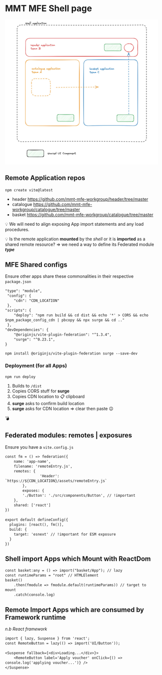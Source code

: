 

# MMT MFE Shell page

![overview](./overview.jpg)
## Remote Application repos

`npm create vite@latest` 

* header https://github.com/mmt-mfe-workgroup/header/tree/master
* catalogue https://github.com/mmt-mfe-workgroup/catalogue/tree/master
* basket https://github.com/mmt-mfe-workgroup/catalogue/tree/master

:bulb: We will need to align exposing App import statements and any load procedures.

:bulb: Is the remote application **mounted** by the *shell* or it is **imported** as a shared remote resource? => we need a way to define its Federated module ***type***



## MFE Shared configs

Ensure other apps share these commonalities in their respective `package.json`

```
"type": "module",
 "config": {
    "cdn": "CDN_LOCATION"
 },
"scripts": {
    "deploy": "npm run build && cd dist && echo '*' > CORS && echo $npm_package_config_cdn | pbcopy && npx surge && cd .."
 },
"devDependencies": {
    "@originjs/vite-plugin-federation": "^1.3.4",
    "surge": "^0.23.1",
}
```

```
npm install @originjs/vite-plugin-federation surge --save-dev
```

### Deployment (for all Apps)

`npm run deploy`

1. Builds to `/dist`
2. Copies CORS stuff for **surge**
3. Copies CDN location to :clipboard: clipboard
4. **surge** asks to confirm build location
5. **surge** asks for CDN location => clear then paste :wink:

:bomb:



## Federated modules: remotes | exposures

Ensure you have a `vite.config.js`

```
const fm = () => federation({
    name: 'app-name',
    filename: 'remoteEntry.js',
    remotes: {
				'Header': `https://${CDN_LOCATION}/assets/remoteEntry.js`
		},
		exposes: {
        './Button': './src/components/Button', // !important 
    },
    shared: ['react']
})

export default defineConfig({
  plugins: [react(), fm()],
  build: {
    target: 'esnext' // !important for ESM exposure
  }
})
```



## Shell import Apps which Mount with ReactDom

```
const basket:any = () => import("basket/App"); // lazy
const runtimeParams = "root" // HTMLElement
basket()
	.then(fmodule => fmodule.default(runtimeParams)) // target to mount
	.catch(console.log)
```



## Remote Import Apps which are consumed by Framework runtime

*n.b React framework*

```
import { lazy, Suspense } from 'react';
const RemoteButton = lazy(() => import('UI/Button'));

<Suspense fallback={<div>Loading...</div>}>
	<RemoteButton label='Apply voucher' onClick={() => console.log('applying voucher...')} />
</Suspense>
```

